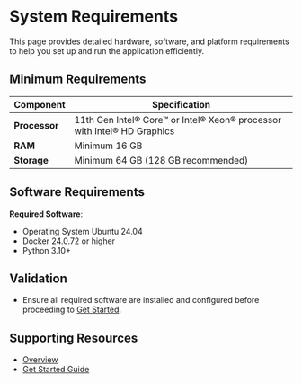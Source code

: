# System Requirements

This page provides detailed hardware, software, and platform requirements to help you set up and run the application efficiently.

## Minimum Requirements
| Component           | Specification                                                                                   |
|---------------------|-------------------------------------------------------------------------------------------------|
| **Processor**       | 11th Gen Intel® Core™ or Intel® Xeon® processor with Intel® HD Graphics                         |
| **RAM**             | Minimum 16 GB                                                                                   |
| **Storage**         | Minimum 64 GB (128 GB recommended)                                                              |


## Software Requirements

**Required Software**:
- Operating System Ubuntu 24.04
- Docker 24.0.72 or higher
- Python 3.10+

## Validation

- Ensure all required software are installed and configured before proceeding to [Get Started](./get-started.md).

## Supporting Resources

* [Overview](Overview.md)
* [Get Started Guide](get-started.md)